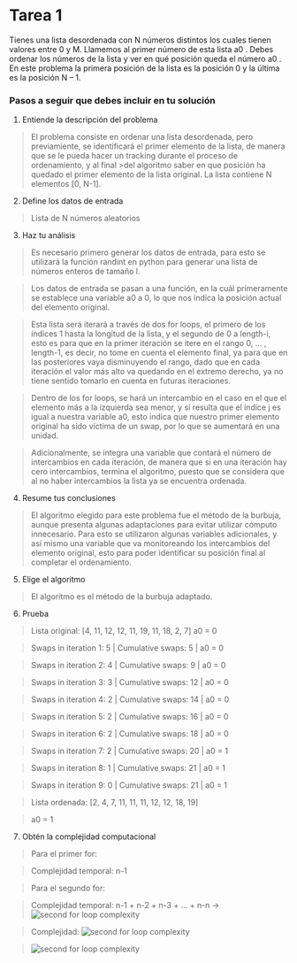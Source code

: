 # Tarea 1

Tienes una lista desordenada con N números distintos los cuales tienen valores entre 0 y M. Llamemos al primer número de esta lista a0 . Debes ordenar los números de la lista y ver en qué posición queda el número a0 . En este problema la primera posición de la lista es la posición 0 y la última es la posición N – 1.

### Pasos a seguir que debes incluir en tu solución

1. Entiende la descripción del problema
>El problema consiste en ordenar una lista desordenada, pero previamiente, se identificará el primer elemento de la lista, de manera que se le pueda hacer un tracking durante el proceso de ordenamiento, y al final >del algoritmo saber en que posición ha quedado el primer elemento de la lista original. La lista contiene N elementos [0, N-1].

2. Define los datos de entrada
>Lista de N números aleatorios

3. Haz tu análisis
>Es necesario primero generar los datos de entrada, para esto se utilizará la función randint en python para generar una lista de números enteros de tamaño l.

>Los datos de entrada se pasan a una función, en la cuál primeramente se establece una variable a0 a 0, lo que nos indica la posición actual del elemento original.

>Esta lista será iterará a través de dos for loops, el primero de los índices 1 hasta la longitud de la lista, y el segundo de 0 a length-i, esto es para que en la primer iteración se itere en el rango 0, ... , length-1, es decir, no tome en cuenta el elemento final, ya para que en las posteriores vaya disminuyendo el rango, dado que en cada iteración el valor más alto va quedando en el extremo derecho, ya no tiene sentido tomarlo en cuenta en futuras iteraciones.

>Dentro de los for loops, se hará un intercambio en el caso en el que el elemento más a la izquierda sea menor, y si resulta que el índice j es igual a nuestra variable a0, esto indica que nuestro primer elemento original ha sido víctima de un swap, por lo que se aumentará en una unidad.

>Adicionalmente, se integra una variable que contará el número de intercambios en cada iteración, de manera que si en una iteración hay cero intercambios, termina el algoritmo, puesto que se considera que al no haber intercambios la lista ya se encuentra ordenada.

4. Resume tus conclusiones
>El algoritmo elegido para este problema fue el método de la burbuja, aunque presenta algunas adaptaciones para evitar utilizar cómputo innecesario.
>Para esto se utilizaron algunas variables adicionales, y así mismo una variable que va monitoreando los intercambios del elemento original, esto para poder identificar su posición final al completar el ordenamiento.

5. Elige el algoritmo
>El algoritmo es el método de la burbuja adaptado.


6. Prueba
>Lista original: [4, 11, 12, 12, 11, 19, 11, 18, 2, 7]
>a0 = 0

>Swaps in iteration 1: 5 | Cumulative swaps: 5   |   a0 = 0

>Swaps in iteration 2: 4 | Cumulative swaps: 9   |   a0 = 0

>Swaps in iteration 3: 3 | Cumulative swaps: 12  |   a0 = 0

>Swaps in iteration 4: 2 | Cumulative swaps: 14  |   a0 = 0

>Swaps in iteration 5: 2 | Cumulative swaps: 16  |   a0 = 0

>Swaps in iteration 6: 2 | Cumulative swaps: 18  |   a0 = 0

>Swaps in iteration 7: 2 | Cumulative swaps: 20  |   a0 = 1

>Swaps in iteration 8: 1 | Cumulative swaps: 21  |   a0 = 1

>Swaps in iteration 9: 0 | Cumulative swaps: 21  |   a0 = 1

>Lista ordenada: [2, 4, 7, 11, 11, 11, 12, 12, 18, 19]

>a0 = 1


7. Obtén la complejidad computacional
>Para el primer for:

>Complejidad temporal: n-1

>Para el segundo for:

>Complejidad temporal: n-1 + n-2 + n-3 + ... + n-n -> <img src="https://latex.codecogs.com/svg.latex?\Large&space;\sum_{i=0}^{n}n-i" title="second for loop complexity" />

>Complejidad: <img src="https://latex.codecogs.com/svg.latex?\Large&space;(n-1)\sum_{i=0}^{n}n-i" title="second for loop complexity" />

><img src="https://latex.codecogs.com/svg.latex?\Large&space;O(\sum_{i=0}^{n}n^{2}-in-n+1)" title="second for loop complexity" />

